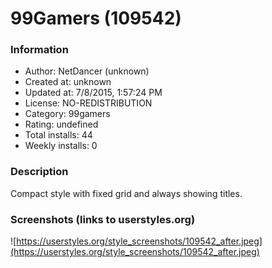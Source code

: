 # 99Gamers (109542)

### Information
- Author: NetDancer (unknown)
- Created at: unknown
- Updated at: 7/8/2015, 1:57:24 PM
- License: NO-REDISTRIBUTION
- Category: 99gamers
- Rating: undefined
- Total installs: 44
- Weekly installs: 0


### Description
Compact style with fixed grid and always showing titles.


### Screenshots (links to userstyles.org)
![https://userstyles.org/style_screenshots/109542_after.jpeg](https://userstyles.org/style_screenshots/109542_after.jpeg)



